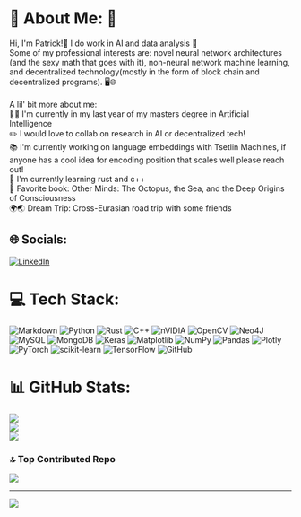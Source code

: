 # 💫 About Me: 🐧
Hi, I'm Patrick!🐧 I do work in AI and data analysis 🤖<br>Some of my professional interests are: novel neural network architectures (and the sexy math that goes with it), non-neural network machine learning, and decentralized technology(mostly in the form of block chain and decentralized programs). 🖥️🌐<br><br>A lil' bit more about me:<br>🧑‍🎓 I'm currently in my last year of my masters degree in Artificial Intelligence<br>✏️ I would love to collab on research in AI or decentralized tech!<br>📚 I'm currently working on language embeddings with Tsetlin Machines, if anyone has a cool idea for encoding position that scales well please reach out!<br>🦀 I'm currently learning rust and c++<br>📖 Favorite book: Other Minds: The Octopus, the Sea, and the Deep Origins of Consciousness<br>🌍🌏 Dream Trip: Cross-Eurasian road trip with some friends


## 🌐 Socials:
[![LinkedIn](https://img.shields.io/badge/LinkedIn-%230077B5.svg?logo=linkedin&logoColor=white)](https://linkedin.com/in/https://www.linkedin.com/in/patrick-karlsen-ai/) 

# 💻 Tech Stack:
![Markdown](https://img.shields.io/badge/markdown-%23000000.svg?style=for-the-badge&logo=markdown&logoColor=white) ![Python](https://img.shields.io/badge/python-3670A0?style=for-the-badge&logo=python&logoColor=ffdd54) ![Rust](https://img.shields.io/badge/rust-%23000000.svg?style=for-the-badge&logo=rust&logoColor=white) ![C++](https://img.shields.io/badge/c++-%2300599C.svg?style=for-the-badge&logo=c%2B%2B&logoColor=white) ![nVIDIA](https://img.shields.io/badge/cuda-000000.svg?style=for-the-badge&logo=nVIDIA&logoColor=green) ![OpenCV](https://img.shields.io/badge/opencv-%23white.svg?style=for-the-badge&logo=opencv&logoColor=white) ![Neo4J](https://img.shields.io/badge/Neo4j-008CC1?style=for-the-badge&logo=neo4j&logoColor=white) ![MySQL](https://img.shields.io/badge/mysql-4479A1.svg?style=for-the-badge&logo=mysql&logoColor=white) ![MongoDB](https://img.shields.io/badge/MongoDB-%234ea94b.svg?style=for-the-badge&logo=mongodb&logoColor=white) ![Keras](https://img.shields.io/badge/Keras-%23D00000.svg?style=for-the-badge&logo=Keras&logoColor=white) ![Matplotlib](https://img.shields.io/badge/Matplotlib-%23ffffff.svg?style=for-the-badge&logo=Matplotlib&logoColor=black) ![NumPy](https://img.shields.io/badge/numpy-%23013243.svg?style=for-the-badge&logo=numpy&logoColor=white) ![Pandas](https://img.shields.io/badge/pandas-%23150458.svg?style=for-the-badge&logo=pandas&logoColor=white) ![Plotly](https://img.shields.io/badge/Plotly-%233F4F75.svg?style=for-the-badge&logo=plotly&logoColor=white) ![PyTorch](https://img.shields.io/badge/PyTorch-%23EE4C2C.svg?style=for-the-badge&logo=PyTorch&logoColor=white) ![scikit-learn](https://img.shields.io/badge/scikit--learn-%23F7931E.svg?style=for-the-badge&logo=scikit-learn&logoColor=white) ![TensorFlow](https://img.shields.io/badge/TensorFlow-%23FF6F00.svg?style=for-the-badge&logo=TensorFlow&logoColor=white) ![GitHub](https://img.shields.io/badge/github-%23121011.svg?style=for-the-badge&logo=github&logoColor=white)
# 📊 GitHub Stats:
![](https://github-readme-stats.vercel.app/api?username=NorwegianIcecube&theme=blue-green&hide_border=false&include_all_commits=true&count_private=true)<br/>
![](https://github-readme-streak-stats.herokuapp.com/?user=NorwegianIcecube&theme=blue-green&hide_border=false)<br/>
![](https://github-readme-stats.vercel.app/api/top-langs/?username=NorwegianIcecube&theme=blue-green&hide_border=false&include_all_commits=true&count_private=true&layout=compact)

### 🔝 Top Contributed Repo
![](https://github-contributor-stats.vercel.app/api?username=NorwegianIcecube&limit=5&theme=dark&combine_all_yearly_contributions=true)

---
[![](https://visitcount.itsvg.in/api?id=NorwegianIcecube&icon=0&color=0)](https://visitcount.itsvg.in)

<!-- Proudly created with GPRM ( https://gprm.itsvg.in ) -->
